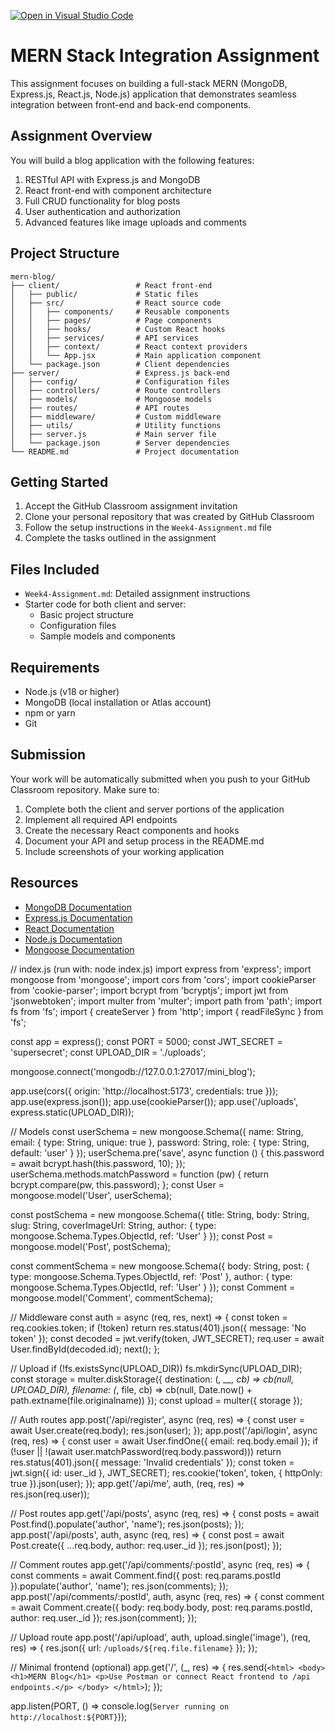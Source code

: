 [![Open in Visual Studio Code](https://classroom.github.com/assets/open-in-vscode-2e0aaae1b6195c2367325f4f02e2d04e9abb55f0b24a779b69b11b9e10269abc.svg)](https://classroom.github.com/online_ide?assignment_repo_id=20212730&assignment_repo_type=AssignmentRepo)
# MERN Stack Integration Assignment

This assignment focuses on building a full-stack MERN (MongoDB, Express.js, React.js, Node.js) application that demonstrates seamless integration between front-end and back-end components.

## Assignment Overview

You will build a blog application with the following features:
1. RESTful API with Express.js and MongoDB
2. React front-end with component architecture
3. Full CRUD functionality for blog posts
4. User authentication and authorization
5. Advanced features like image uploads and comments

## Project Structure

```
mern-blog/
├── client/                 # React front-end
│   ├── public/             # Static files
│   ├── src/                # React source code
│   │   ├── components/     # Reusable components
│   │   ├── pages/          # Page components
│   │   ├── hooks/          # Custom React hooks
│   │   ├── services/       # API services
│   │   ├── context/        # React context providers
│   │   └── App.jsx         # Main application component
│   └── package.json        # Client dependencies
├── server/                 # Express.js back-end
│   ├── config/             # Configuration files
│   ├── controllers/        # Route controllers
│   ├── models/             # Mongoose models
│   ├── routes/             # API routes
│   ├── middleware/         # Custom middleware
│   ├── utils/              # Utility functions
│   ├── server.js           # Main server file
│   └── package.json        # Server dependencies
└── README.md               # Project documentation
```

## Getting Started

1. Accept the GitHub Classroom assignment invitation
2. Clone your personal repository that was created by GitHub Classroom
3. Follow the setup instructions in the `Week4-Assignment.md` file
4. Complete the tasks outlined in the assignment

## Files Included

- `Week4-Assignment.md`: Detailed assignment instructions
- Starter code for both client and server:
  - Basic project structure
  - Configuration files
  - Sample models and components

## Requirements

- Node.js (v18 or higher)
- MongoDB (local installation or Atlas account)
- npm or yarn
- Git

## Submission

Your work will be automatically submitted when you push to your GitHub Classroom repository. Make sure to:

1. Complete both the client and server portions of the application
2. Implement all required API endpoints
3. Create the necessary React components and hooks
4. Document your API and setup process in the README.md
5. Include screenshots of your working application

## Resources

- [MongoDB Documentation](https://docs.mongodb.com/)
- [Express.js Documentation](https://expressjs.com/)
- [React Documentation](https://react.dev/)
- [Node.js Documentation](https://nodejs.org/en/docs/)
- [Mongoose Documentation](https://mongoosejs.com/docs/)


// index.js (run with: node index.js)
import express from 'express';
import mongoose from 'mongoose';
import cors from 'cors';
import cookieParser from 'cookie-parser';
import bcrypt from 'bcryptjs';
import jwt from 'jsonwebtoken';
import multer from 'multer';
import path from 'path';
import fs from 'fs';
import { createServer } from 'http';
import { readFileSync } from 'fs';

const app = express();
const PORT = 5000;
const JWT_SECRET = 'supersecret';
const UPLOAD_DIR = './uploads';

mongoose.connect('mongodb://127.0.0.1:27017/mini_blog');

app.use(cors({ origin: 'http://localhost:5173', credentials: true }));
app.use(express.json());
app.use(cookieParser());
app.use('/uploads', express.static(UPLOAD_DIR));

// Models
const userSchema = new mongoose.Schema({
  name: String,
  email: { type: String, unique: true },
  password: String,
  role: { type: String, default: 'user' }
});
userSchema.pre('save', async function () {
  this.password = await bcrypt.hash(this.password, 10);
});
userSchema.methods.matchPassword = function (pw) {
  return bcrypt.compare(pw, this.password);
};
const User = mongoose.model('User', userSchema);

const postSchema = new mongoose.Schema({
  title: String,
  body: String,
  slug: String,
  coverImageUrl: String,
  author: { type: mongoose.Schema.Types.ObjectId, ref: 'User' }
});
const Post = mongoose.model('Post', postSchema);

const commentSchema = new mongoose.Schema({
  body: String,
  post: { type: mongoose.Schema.Types.ObjectId, ref: 'Post' },
  author: { type: mongoose.Schema.Types.ObjectId, ref: 'User' }
});
const Comment = mongoose.model('Comment', commentSchema);

// Middleware
const auth = async (req, res, next) => {
  const token = req.cookies.token;
  if (!token) return res.status(401).json({ message: 'No token' });
  const decoded = jwt.verify(token, JWT_SECRET);
  req.user = await User.findById(decoded.id);
  next();
};

// Upload
if (!fs.existsSync(UPLOAD_DIR)) fs.mkdirSync(UPLOAD_DIR);
const storage = multer.diskStorage({
  destination: (_, __, cb) => cb(null, UPLOAD_DIR),
  filename: (_, file, cb) => cb(null, Date.now() + path.extname(file.originalname))
});
const upload = multer({ storage });

// Auth routes
app.post('/api/register', async (req, res) => {
  const user = await User.create(req.body);
  res.json(user);
});
app.post('/api/login', async (req, res) => {
  const user = await User.findOne({ email: req.body.email });
  if (!user || !(await user.matchPassword(req.body.password)))
    return res.status(401).json({ message: 'Invalid credentials' });
  const token = jwt.sign({ id: user._id }, JWT_SECRET);
  res.cookie('token', token, { httpOnly: true }).json(user);
});
app.get('/api/me', auth, (req, res) => res.json(req.user));

// Post routes
app.get('/api/posts', async (req, res) => {
  const posts = await Post.find().populate('author', 'name');
  res.json(posts);
});
app.post('/api/posts', auth, async (req, res) => {
  const post = await Post.create({ ...req.body, author: req.user._id });
  res.json(post);
});

// Comment routes
app.get('/api/comments/:postId', async (req, res) => {
  const comments = await Comment.find({ post: req.params.postId }).populate('author', 'name');
  res.json(comments);
});
app.post('/api/comments/:postId', auth, async (req, res) => {
  const comment = await Comment.create({ body: req.body.body, post: req.params.postId, author: req.user._id });
  res.json(comment);
});

// Upload route
app.post('/api/upload', auth, upload.single('image'), (req, res) => {
  res.json({ url: `/uploads/${req.file.filename}` });
});

// Minimal frontend (optional)
app.get('/', (_, res) => {
  res.send(`
    <html>
      <body>
        <h1>MERN Blog</h1>
        <p>Use Postman or connect React frontend to /api endpoints.</p>
      </body>
    </html>
  `);
});

app.listen(PORT, () => console.log(`Server running on http://localhost:${PORT}`));
